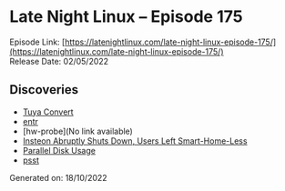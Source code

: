 # Late Night Linux – Episode 175
Episode Link: [https://latenightlinux.com/late-night-linux-episode-175/](https://latenightlinux.com/late-night-linux-episode-175/)  
Release Date: 02/05/2022
## Discoveries
* [Tuya Convert](https://github.com/ct-Open-Source/tuya-convert)
* [entr](https://github.com/eradman/entr)
* [hw-probe](No link available)
* [Insteon Abruptly Shuts Down, Users Left Smart-Home-Less](https://hackaday.com/2022/04/25/insteon-abruptly-shuts-down-users-left-smart-home-less/)
* [Parallel Disk Usage](https://github.com/KSXGitHub/parallel-disk-usage)
* [psst](https://github.com/jpochyla/psst)

Generated on: 18/10/2022